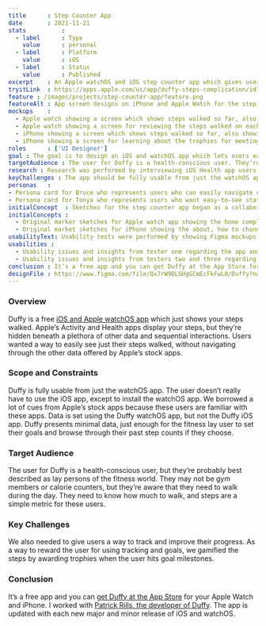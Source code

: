 ```yaml
---
title      : Step Counter App
date       : 2021-11-21
stats          : 
  - label      : Type
    value      : personal
  - label      : Platform
    value      : iOS
  - label      : Status
    value      : Published
excerpt    : An Apple watchOS and iOS step counter app which gives users a quick glance at their steps.
tryitLink  : https://apps.apple.com/us/app/duffy-steps-complication/id1207581673
feature : /images/projects/step-counter-app/feature.png
featureAlt : App screen designs on iPhone and Apple Watch for the step counter app.
mockups    : 
  - Apple watch showing a screen which shows steps walked so far, also showing the equivalents in miles and flights of stairs.
  - Apple watch showing a screen for reviewing the steps walked on each of the preview seven days.
  - iPhone showing a screen which shows steps walked so far, also showing the equivalents in miles and flights of stairs. It also shows the previous seven days.
  - iPhone showing a screen for learning about the trophies for meeting and exceeding multiples of goal steps.
roles      : ['UI Designer']
goal : The goal is to design an iOS and watchOS app which lets users easily see their daily steps.
targetAudience : The user for Duffy is a health-conscious user. They’re probably best described as lay persons of the fitness world.
research : Research was performed by interviewing iOS Health app users to determine their pain points and delights while using that app.
keyChallenges : The app should be fully usable from just the watchOS app. Also, keeping the app’s information concentrated on as few screens as possible for a glanceable app.
personas   : 
- Persona card for Bruce who represents users who can easily navigate complexity but prefer something requiring less thought.
- Persona card for Tonya who represents users who want easy-to-see stats on their daily step progress.
initialConcept  : Sketches for the step counter app began as a collaborative meeting between the designer and developer.
initialConcepts : 
  - Original marker sketches for Apple watch app showing the home complication, today, previosu seven days, and goal setting screens.
  - Original market sketches for iPhone showing the about, how to change goal, home, and history screens.
usabilityText: Usability tests were performed by showing Figma mockups to potential friends and family to gain their initial impressions.
usabilities : 
  - Usability issues and insights from tester one regarding the app and a similar app used for comparison.
  - Usability issues and insights from testers two and three regarding the app and a similar app used for comparison.
conclusion : It’s a free app and you can get Duffy at the App Store for your Apple Watch and iPhone.
designFile : https://www.figma.com/file/Qx7rW9DLGHgGCmEcFkFwL0/Duffy?node-id=67%3A254
---
```


### Overview

Duffy is a free [iOS and Apple watchOS app](https://apps.apple.com/us/app/duffy-steps-complication/id1207581673) which just shows your steps walked. Apple’s Activity and Health apps display your steps, but they’re hidden beneath a plethora of other data and sequential interactions. Users wanted a way to easily see just their steps walked, without navigating through the other data offered by Apple’s stock apps.

### Scope and Constraints

Duffy is fully usable from just the watchOS app. The user doesn’t really have to use the iOS app, except to install the watchOS app. We borrowed a lot of cues from Apple’s stock apps because these users are familiar with these apps. Data is set using the Duffy watchOS app, but not the Duffy iOS app. Duffy presents minimal data, just enough for the fitness lay user to set their goals and browse through their past step counts if they choose.

### Target Audience

The user for Duffy is a health-conscious user, but they’re probably best described as lay persons of the fitness world. They may not be gym members or calorie counters, but they’re aware that they need to walk during the day. They need to know how much to walk, and steps are a simple metric for these users.

### Key Challenges

 We also needed to give users a way to track and improve their progress. As a way to reward the user for using tracking and goals, we gamified the steps by awarding trophies when the user hits goal milestones.

### Conclusion

It’s a free app and you can [get Duffy at the App Store](https://apps.apple.com/us/app/duffy-steps-complication/id1207581673) for your Apple Watch and iPhone. I worked with <a  href="http://www.bigbluefly.com/duffy">Patrick Rills, the developer of Duffy</a>. The app is updated with each new major and minor release of iOS and watchOS.
